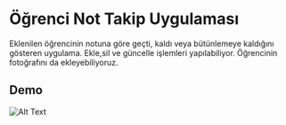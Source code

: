 # Öğrenci Not Takip Uygulaması

Eklenilen öğrencinin notuna göre geçti, kaldı veya bütünlemeye kaldığını gösteren uygulama. Ekle,sil ve güncelle işlemleri yapılabiliyor. Öğrencinin fotoğrafını da ekleyebiliyoruz.



## Demo


![Alt Text](https://im2.ezgif.com/tmp/ezgif-2-5518445c6a.gif)
